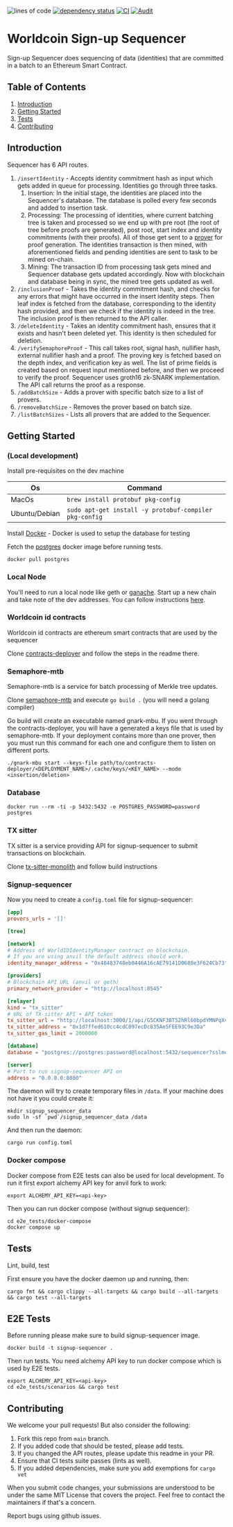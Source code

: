 ![lines of code](https://img.shields.io/tokei/lines/github/worldcoin/signup-sequencer)
[![dependency status](https://deps.rs/repo/github/worldcoin/signup-sequencer/status.svg)](https://deps.rs/repo/github/worldcoin/signup-sequencer)
[![CI](https://github.com/worldcoin/signup-sequencer/actions/workflows/test.yml/badge.svg)](https://github.com/worldcoin/signup-sequencer/actions/workflows/test.yml)
[![Audit](https://github.com/worldcoin/signup-sequencer/actions/workflows/audit.yml/badge.svg)](https://github.com/worldcoin/signup-sequencer/actions/workflows/audit.yml)

# Worldcoin Sign-up Sequencer

Sign-up Sequencer does sequencing of data (identities) that are committed in a batch to an Ethereum Smart Contract.

## Table of Contents

1. [Introduction](#introduction)
2. [Getting Started](#getting-started)
3. [Tests](#tests)
4. [Contributing](#contributing)

## Introduction

Sequencer has 6 API routes.

1. `/insertIdentity` - Accepts identity commitment hash as input which gets added in queue for processing.
   Identities go through three tasks.
    1. Insertion: In the initial stage, the identities are placed into the Sequencer's database.
       The database is polled every few seconds and added to insertion task.
    2. Processing: The processing of identities, where current batching tree is taken and processed so we
       end up with pre root (the root of tree before proofs are generated), post root, start index and
       identity commitments (with their proofs). All of those get sent to a [prover](#semaphore-mtb) for proof
       generation.
       The identities transaction is then mined, with aforementioned fields and pending identities are sent to task to
       be mined on-chain.
    3. Mining: The transaction ID from processing task gets mined and Sequencer database gets updated accordingly.
       Now with blockchain and database being in sync, the mined tree gets updated as well.
2. `/inclusionProof` - Takes the identity commitment hash, and checks for any errors that might have occurred in the
   insert identity steps.
   Then leaf index is fetched from the database, corresponding to the identity hash provided, and then we check if the
   identity is
   indeed in the tree. The inclusion proof is then returned to the API caller.
3. `/deleteIdentity` - Takes an identity commitment hash, ensures that it exists and hasn't been deleted yet. This
   identity is then scheduled for deletion.
4. `/verifySemaphoreProof` - This call takes root, signal hash, nullifier hash, external nullifier hash and a proof.
   The proving key is fetched based on the depth index, and verification key as well.
   The list of prime fields is created based on request input mentioned before, and then we proceed to verify the proof.
   Sequencer uses groth16 zk-SNARK implementation.
   The API call returns the proof as a response.
5. `/addBatchSize` - Adds a prover with specific batch size to a list of provers.
6. `/removeBatchSize` - Removes the prover based on batch size.
7. `/listBatchSizes` - Lists all provers that are added to the Sequencer.

## Getting Started

### (Local development)

Install pre-requisites on the dev machine

| Os            | Command                                                |
|---------------|--------------------------------------------------------|
| MacOs         | `brew install protobuf pkg-config`                     |
| Ubuntu/Debian | `sudo apt-get install -y protobuf-compiler pkg-config` |

Install [Docker](https://docs.docker.com/get-docker/) - Docker is used to setup the database for testing

Fetch the [postgres](https://hub.docker.com/_/postgres) docker image before running tests.

```shell
docker pull postgres
```

### Local Node

You'll need to run a local node like geth or [ganache](https://archive.trufflesuite.com/ganache/). Start up a new chain
and take note of the dev addresses. You can follow instructions [here](https://book.getfoundry.sh/anvil/).

### Worldcoin id contracts

Worldcoin id contracts are ethereum smart contracts that are used by the sequencer

Clone [contracts-deployer](https://github.com/worldcoin/contract-deployer.git) and follow the steps in the readme there.

### Semaphore-mtb

Semaphore-mtb is a service for batch processing of Merkle tree updates.

Clone [semaphore-mtb](https://github.com/worldcoin/semaphore-mtb) and execute `go build .` (you will need a golang
compiler)

Go build will create an executable named gnark-mbu. If you went through the contracts-deployer,
you will have a generated a keys file that is used by semaphore-mtb. If your deployment contains more than one prover,
then you must run this command for each one and configure them to listen on different ports.

```shell
./gnark-mbu start --keys-file path/to/contracts-deployer/<DEPLOYMENT_NAME>/.cache/keys/<KEY_NAME> --mode <insertion/deletion>
```

### Database

```shell
docker run --rm -ti -p 5432:5432 -e POSTGRES_PASSWORD=password postgres
```

### TX sitter

TX sitter is a service providing API for signup-sequencer to submit transactions on blockchain.

Clone [tx-sitter-monolith](https://github.com/worldcoin/tx-sitter-monolith) and follow build instructions

### Signup-sequencer

Now you need to create a `config.toml` file for signup-sequencer:

```toml
[app]
provers_urls = '[]'

[tree]

[network]
# Address of WorldIDIdentityManager contract on blockchain.
# If you are using anvil the default address should work.
identity_manager_address = "0x48483748eb0446A16cAE79141D0688e3F624Cb73"

[providers]
# Blockchain API URL (anvil or geth)
primary_network_provider = "http://localhost:8545"

[relayer]
kind = "tx_sitter"
# URL of TX-sitter API + API token
tx_sitter_url = "http://localhost:3000/1/api/G5CKNF3BTS2hRl60bpdYMNPqXvXsP-QZd2lrtmgctsnllwU9D3Z4D8gOt04M0QNH"
tx_sitter_address = "0x1d7ffed610cc4cdC097ecDc835Ae5FEE93C9e3Da"
tx_sitter_gas_limit = 2000000

[database]
database = "postgres://postgres:password@localhost:5432/sequencer?sslmode=disable"

[server]
# Port to run signup-sequencer API on
address = "0.0.0.0:8080"
```

The daemon will try to create temporary files in `/data`. If your machine does not have it you could create it:

```shell
mkdir signup_sequencer_data
sudo ln -sf `pwd`/signup_sequencer_data /data
```

And then run the daemon:

```shell
cargo run config.toml
```

### Docker compose

Docker compose from E2E tests can also be used for local development. To run it first export alchemy API key
for anvil fork to work:

```shell
export ALCHEMY_API_KEY=<api-key>
```

Then you can run docker compose (without signup sequencer):

```shell
cd e2e_tests/docker-compose
docker compose up
```

## Tests

Lint, build, test

First ensure you have the docker daemon up and running, then:

```shell
cargo fmt && cargo clippy --all-targets && cargo build --all-targets && cargo test --all-targets
```

## E2E Tests

Before running please make sure to build signup-sequencer image.

```shell
docker build -t signup-sequencer .
```

Then run tests. You need alchemy API key to run docker compose which is used by E2E tests.

```shell
export ALCHEMY_API_KEY=<api-key>
cd e2e_tests/scenarios && cargo test
```

## Contributing

We welcome your pull requests! But also consider the following:

1. Fork this repo from `main` branch.
2. If you added code that should be tested, please add tests.
3. If you changed the API routes, please update this readme in your PR.
4. Ensure that CI tests suite passes (lints as well).
5. If you added dependencies, make sure you add exemptions for `cargo vet`

When you submit code changes, your submissions are understood to be under the same MIT License that covers the project.
Feel free to contact the maintainers if that's a concern.

Report bugs using github issues.
